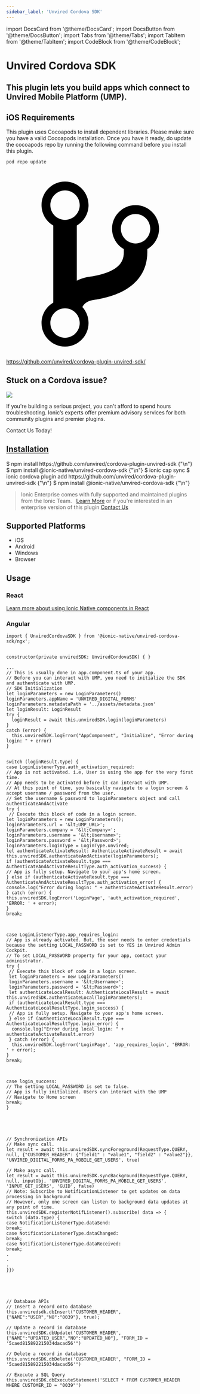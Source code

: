```yaml
---
sidebar_label: 'Unvired Cordova SDK'
---
```


import DocsCard from '@theme/DocsCard';
import DocsButton from '@theme/DocsButton';
import Tabs from '@theme/Tabs';
import TabItem from '@theme/TabItem';
import CodeBlock from '@theme/CodeBlock';

# Unvired Cordova SDK

## This plugin lets you build apps which connect to Unvired Mobile Platform (UMP).

## iOS Requirements

This plugin uses Cocoapods to install dependent libraries. Please make sure you have a valid Cocoapods installation.
Once you have it ready, do update the cocoapods repo by running the following command before you install this plugin.

```
pod repo update
```

<p><a href="https://github.com/unvired/cordova-plugin-unvired-sdk/" target="_blank" rel="noopener" className="git-link">
  <svg viewBox="0 0 512 512"><path d="M416 160c0-35.3-28.7-64-64-64s-64 28.7-64 64c0 23.7 12.9 44.3 32 55.4v8.6c0 19.9-7.8 33.7-25.3 44.9-15.4 9.8-38.1 17.1-67.5 21.5-14 2.1-25.7 6-35.2 10.7V151.4c19.1-11.1 32-31.7 32-55.4 0-35.3-28.7-64-64-64S96 60.7 96 96c0 23.7 12.9 44.3 32 55.4v209.2c-19.1 11.1-32 31.7-32 55.4 0 35.3 28.7 64 64 64s64-28.7 64-64c0-16.6-6.3-31.7-16.7-43.1 1.9-4.9 9.7-16.3 29.4-19.3 38.8-5.8 68.9-15.9 92.3-30.8 36-22.8 55-57 55-98.8v-8.6c19.1-11.1 32-31.7 32-55.4zM160 56c22.1 0 40 17.9 40 40s-17.9 40-40 40-40-17.9-40-40 17.9-40 40-40zm0 400c-22.1 0-40-17.9-40-40s17.9-40 40-40 40 17.9 40 40-17.9 40-40 40zm192-256c-22.1 0-40-17.9-40-40s17.9-40 40-40 40 17.9 40 40-17.9 40-40 40z"></path></svg> https://github.com/unvired/cordova-plugin-unvired-sdk/
</a></p>

<h2>Stuck on a Cordova issue?</h2>
<DocsCard className="cordova-ee-card" header="Don't waste precious time on plugin issues." href="https://ionicframework.com/sales?product_of_interest=Ionic%20Native">
  <div>
    <img src="/docs/icons/native-cordova-bot.png" class="cordova-ee-img" />
    <p>If you're building a serious project, you can't afford to spend hours troubleshooting. Ionic’s experts offer premium advisory services for both community plugins and premier plugins.</p>
    <DocsButton className="native-ee-detail">Contact Us Today!</DocsButton>
  </div>
</DocsCard>

<h2 id="installation">
  <a href="#installation">Installation</a>
</h2>
<Tabs defaultValue="Capacitor" values={[
  {value: 'Capacitor', label: 'Capacitor'},
  {value: 'Cordova', label: 'Cordova'},
  {value: 'Enterprise', label: 'Enterprise'},
]}>
  <TabItem value="Capacitor">
    <CodeBlock className="language-shell">
      $ npm install https://github.com/unvired/cordova-plugin-unvired-sdk {"\n"}
      $ npm install @ionic-native/unvired-cordova-sdk {"\n"}
      $ ionic cap sync
    </CodeBlock>
  </TabItem>
  <TabItem value="Cordova">
    <CodeBlock className="language-shell">
      $ ionic cordova plugin add https://github.com/unvired/cordova-plugin-unvired-sdk {"\n"}
      $ npm install @ionic-native/unvired-cordova-sdk {"\n"}
    </CodeBlock>
  </TabItem>
  <TabItem value="Enterprise">
    <blockquote>Ionic Enterprise comes with fully supported and maintained plugins from the Ionic Team. &nbsp;
      <a class="btn" href="https://ionic.io/docs/premier-plugins">Learn More</a> or if you're interested in an enterprise version of this plugin <a class="btn" href="https://ionicframework.com/sales?product_of_interest=Ionic%20Enterprise%20Engine">Contact Us</a></blockquote>
  </TabItem>
</Tabs>

## Supported Platforms

- iOS
- Android
- Windows
- Browser

## Usage

### React

[Learn more about using Ionic Native components in React](../native-community.md#react)

### Angular

```tsx
import { UnviredCordovaSDK } from '@ionic-native/unvired-cordova-sdk/ngx';


constructor(private unviredSDK: UnviredCordovaSDK) { }

...
// This is usually done in app.component.ts of your app.
// Before you can interact with UMP, you need to initialize the SDK and authenticate with UMP.
// SDK Initialization
let loginParameters = new LoginParameters()
loginParameters.appName = 'UNVIRED_DIGITAL_FORMS'
loginParameters.metadataPath = '../assets/metadata.json'
let loginResult: LoginResult
try {
  loginResult = await this.unviredSDK.login(loginParameters)
}
catch (error) {
  this.unviredSDK.logError("AppComponent", "Initialize", "Error during login: " + error)
}


switch (loginResult.type) {
case LoginListenerType.auth_activation_required:
// App is not activated. i.e, User is using the app for the very first time.
// App needs to be activated before it can interact with UMP.
// At this point of time, you basically navigate to a login screen & accept username / password from the user.
// Set the username & password to loginParameters object and call authenticateAndActivate
try {
 // Execute this block of code in a login screen.
let loginParameters = new LoginParameters();
loginParameters.url = '&lt;UMP_URL>';
loginParameters.company = '&lt;Company>';
loginParameters.username = '&lt;Username>';
loginParameters.password = '&lt;Password>';
loginParameters.loginType = LoginType.unvired;
let authenticateActivateResult: AuthenticateActivateResult = await this.unviredSDK.authenticateAndActivate(loginParameters);
if (authenticateActivateResult.type === AuthenticateAndActivateResultType.auth_activation_success) {
// App is fully setup. Navigate to your app's home screen.
} else if (authenticateActivateResult.type === AuthenticateAndActivateResultType.auth_activation_error) {
console.log("Error during login: " + authenticateActivateResult.error)
} catch (error) {
this.unviredSDK.logError('LoginPage', 'auth_activation_required', 'ERROR: ' + error);
}
break;



case LoginListenerType.app_requires_login:
// App is already activated. But, the user needs to enter credentials because the setting LOCAL_PASSWORD is set to YES in Unvired Admin Cockpit.
// To set LOCAL_PASSWORD property for your app, contact your administrator.
try {
 // Execute this block of code in a login screen.
 let loginParameters = new LoginParameters()
 loginParameters.username = '&lt;Username>';
 loginParameters.password = '&lt;Password>';
 let authenticateLocalResult: AuthenticateLocalResult = await this.unviredSDK.authenticateLocal(loginParameters);
 if (authenticateLocalResult.type === AuthenticateLocalResultType.login_success) {
 // App is fully setup. Navigate to your app's home screen.
 } else if (authenticateLocalResult.type === AuthenticateLocalResultType.login_error) {
  console.log("Error during local login: " + authenticateActivateResult.error)
 } catch (error) {
  this.unviredSDK.logError('LoginPage', 'app_requires_login', 'ERROR: ' + error);
}
break;



case login_success:
// The setting LOCAL_PASSWORD is set to false.
// App is fully initialized. Users can interact with the UMP
// Navigate to Home screen
break;
}





// Synchronization APIs
// Make sync call.
let result = await this.unviredSDK.syncForeground(RequestType.QUERY, null, {"CUSTOMER_HEADER": {"field1" : "value1", "field2" : "value2"}}, 'UNVIRED_DIGITAL_FORMS_PA_MOBILE_GET_USERS', true)

// Make async call.
let result = await this.unviredSDK.syncBackground(RequestType.QUERY, null, inputObj, 'UNVIRED_DIGITAL_FORMS_PA_MOBILE_GET_USERS', 'INPUT_GET_USERS', 'GUID', false)
// Note: Subscribe to NotificationListener to get updates on data processing in background
// However, only one screen can listen to background data updates at any point of time.
this.unviredSDK.registerNotifListener().subscribe( data => {
switch (data.type) {
case NotificationListenerType.dataSend:
break;
case NotificationListenerType.dataChanged:
break;
case NotificationListenerType.dataReceived:
break;
.
.
.
}})





// Database APIs
// Insert a record onto database
this.unviredsdk.dbInsert("CUSTOMER_HEADER", {"NAME":"USER","NO":"0039"}, true);

// Update a record in database
this.unviredSDK.dbUpdate('CUSTOMER_HEADER', {"NAME":"UPDATED_USER","NO":"UPDATED_NO"}, "FORM_ID = '5caed815892215034dacad56'")

// Delete a record in database
this.unviredSDK.dbDelete('CUSTOMER_HEADER', "FORM_ID = '5caed815892215034dacad56'")

// Execute a SQL Query
this.unviredSDK.dbExecuteStatement('SELECT * FROM CUSTOMER_HEADER WHERE CUSTOMER_ID = "0039"')

```

